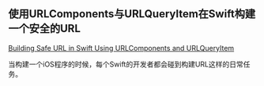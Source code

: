 ## 使用URLComponents与URLQueryItem在Swift构建一个安全的URL

[Building Safe URL in Swift Using URLComponents and URLQueryItem](https://www.alfianlosari.com/posts/building-safe-url-in-swift-using-urlcomponents-and-urlqueryitem/)

当构建一个iOS程序的时候，每个Swift的开发者都会碰到构建URL这样的日常任务。